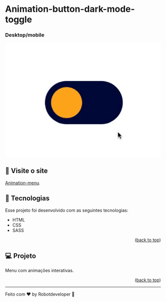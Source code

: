# Animation-button-dark-mode-toggle

### Desktop/mobile

<p align="center">
  <img width="600" src=".github/Desktopmobile.gif">
</p>

## 📢 Visite o site

[Animation-menu](https://robotsdeveloper.github.io/Animation-menu/).

## 🧠 Tecnologias

Esse projeto foi desenvolvido com as seguintes tecnologias:

-   HTML
-   CSS
-   SASS
<p align="right">(<a href="#top">back to top</a>)</p>

## 💻 Projeto

Menu com animações interativas.

<p align="right">(<a href="#top">back to top</a>)</p>

---

Feito com ♥ by Robotdeveloper 🤖
